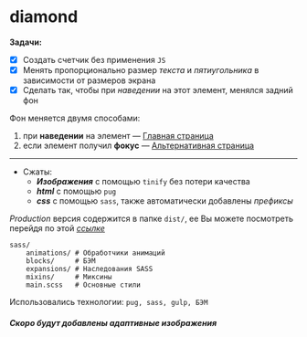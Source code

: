 # diamond
**Задачи:**
 - [X] Создать счетчик без применения `JS`
 - [X] Менять пропорционально размер _текста_ и _пятиугольника_ в зависимости от размеров экрана
 - [X] Сделать так, чтобы при _наведении_ на этот элемент, менялся задний фон
   
Фон меняется двумя способами:
 1. при **наведении** на элемент — [Главная страница](https://scofield001.github.io/diamond/) 
 2. если элемент получил **фокус** — [Альтернативная страница](https://scofield001.github.io/diamond/focus)
---

+ Сжаты:
    + ***Изображения*** с помощью `tinify` без потери качества
    + ***html*** с помощью `pug`
    + ***css*** c помощью `sass`, также автоматически добавлены _префиксы_
    
*Production* версия содержится в папке `dist/`, ее Вы можете посмотреть перейдя по этой _[ссылке](https://github.com/Scofield001/scofield001.github.io/tree/master/diamond)_
    
    sass/        
        animations/ # Обработчики анимаций
        blocks/     # БЭМ
        expansions/ # Наследования SASS
        mixins/     # Миксины
        main.scss   # Основные стили
        
Использовались технологии: `pug, sass, gulp, БЭМ`

##### Скоро будут добавлены адаптивные изображения

